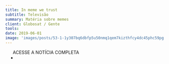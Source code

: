 ```yaml
---
title: In meme we trust
subtitle: Televisão
summary: Matéria sobre memes
client: Globosat / Gente
tools: 
date: 2019-06-01
image: 'images/posts/53-1-1y307bq6dbfp5u50nmq1qem7kizthfcy4dc45phc59pg.png'
---
```




<div class="post__share"><ul class="share__list list-reset">ACESSE A NOTÍCIA COMPLETA<li class="share__item" style="margin-left: 10px"><a class="share__link share__facebook" style="background: #fa5657" href="http://gente.globosat.com.br/in-meme-we-trust/" 
onclick=window.open(this.href, 'pop-up', 'left=20,top=20,width=500,height=500,toolbar=1,resizable=0'); return false;" title="Link" rel="nofollow"><i class="fa-solid fa-link"></i></a></li></ul></div>
<!-- <div class="gallery-box"><div class="gallery"><img src="/clipping/images/example-1.jpg" loading="lazy" alt="Project"><img src="/clipping/images/example-2.jpg" loading="lazy" alt="Project"></div><em>Gallery / <a href="https://www.freepik.com/" target="_blank">Freepic</a></em></div> -->